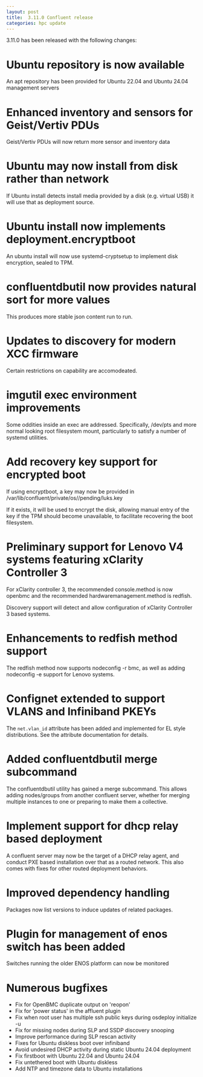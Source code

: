 ```yaml
---
layout: post
title:  3.11.0 Confluent release
categories: hpc update
---
```


3.11.0 has been released with the following changes:

# Ubuntu repository is now available

An apt repository has been provided for Ubuntu 22.04 and Ubuntu 24.04 management servers


# Enhanced inventory and sensors for Geist/Vertiv PDUs

Geist/Vertiv PDUs will now return more sensor and inventory data

# Ubuntu may now install from disk rather than network

If Ubuntu install detects install media provided by a disk (e.g. virtual USB) it will use that as deployment source.

# Ubuntu install now implements deployment.encryptboot

An ubuntu install will now use systemd-cryptsetup to implement disk encryption, sealed to TPM.

# confluentdbutil now provides natural sort for more values

This produces more stable json content run to run.

# Updates to discovery for modern XCC firmware

Certain restrictions on capability are accomodeated.

# imgutil exec environment improvements

Some oddities inside an exec are addressed. Specifically, /dev/pts and more normal looking root filesystem mount, particularly to satisfy a number of systemd utilities.

# Add recovery key support for encrypted boot

If using encryptboot, a key may now be provided in /var/lib/confluent/private/os/<profile>/pending/luks.key

If it exists, it will be used to encrypt the disk, allowing manual entry of the key if the TPM should become unavailable, to facilitate
recovering the boot filesystem.

# Preliminary support for Lenovo V4 systems featuring xClarity Controller 3

For xClarity controller 3, the recommended console.method is now openbmc and the recommended hardwaremanagement.method is redfish.

Discovery support will detect and allow configuration of xClarity Controller 3 based systems.

# Enhancements to redfish method support

The redfish method now supports nodeconfig -r bmc, as well as adding nodeconfig -e support for Lenovo systems.

# Confignet extended to support VLANS and Infiniband PKEYs

The `net.vlan_id` attribute has been added and implemented for EL style distributions.  See the attribute documentation for details.

# Added confluentdbutil merge subcommand

The confluentdbutil utility has gained a merge subcommand.  This allows adding nodes/groups from another confluent server, whether for merging
multiple instances to one or preparing to make them a collective.

# Implement support for dhcp relay based deployment

A confluent server may now be the target of a DHCP relay agent, and conduct PXE based installation over that as a routed network. This
also comes with fixes for other routed deployment behaviors.

# Improved dependency handling

Packages now list versions to induce updates of related packages.

# Plugin for management of enos switch has been added

Switches running the older ENOS platform can now be monitored

# Numerous bugfixes

 - Fix for OpenBMC duplicate output on 'reopon'
 - Fix for 'power status' in the affluent plugin
 - Fix when root user has multiple ssh public keys during osdeploy initialize -u
 - Fix for missing nodes during SLP and SSDP discovery snooping
 - Improve performance during SLP rescan activity
 - Fixes for Ubuntu diskless boot over infiniband
 - Avoid undesired DHCP activity during static Ubuntu 24.04 deployment
 - Fix firstboot with Ubuntu 22.04 and Ubuntu 24.04
 - Fix untethered boot with Ubuntu diskless
 - Add NTP and timezone data to Ubuntu installations
